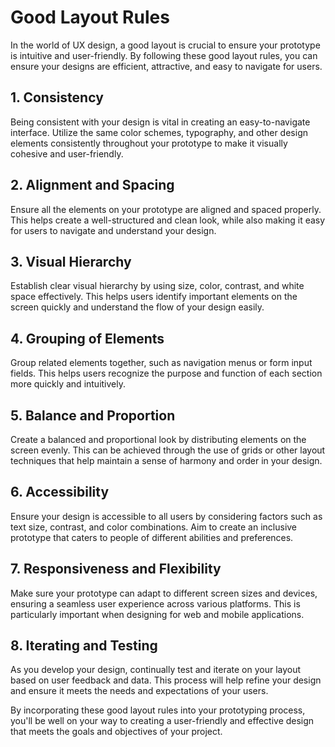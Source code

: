 # Good Layout Rules

In the world of UX design, a good layout is crucial to ensure your prototype is intuitive and user-friendly. By following these good layout rules, you can ensure your designs are efficient, attractive, and easy to navigate for users. 

## 1. Consistency

Being consistent with your design is vital in creating an easy-to-navigate interface. Utilize the same color schemes, typography, and other design elements consistently throughout your prototype to make it visually cohesive and user-friendly.

## 2. Alignment and Spacing

Ensure all the elements on your prototype are aligned and spaced properly. This helps create a well-structured and clean look, while also making it easy for users to navigate and understand your design.

## 3. Visual Hierarchy

Establish clear visual hierarchy by using size, color, contrast, and white space effectively. This helps users identify important elements on the screen quickly and understand the flow of your design easily.

## 4. Grouping of Elements

Group related elements together, such as navigation menus or form input fields. This helps users recognize the purpose and function of each section more quickly and intuitively.

## 5. Balance and Proportion

Create a balanced and proportional look by distributing elements on the screen evenly. This can be achieved through the use of grids or other layout techniques that help maintain a sense of harmony and order in your design.

## 6. Accessibility

Ensure your design is accessible to all users by considering factors such as text size, contrast, and color combinations. Aim to create an inclusive prototype that caters to people of different abilities and preferences.

## 7. Responsiveness and Flexibility

Make sure your prototype can adapt to different screen sizes and devices, ensuring a seamless user experience across various platforms. This is particularly important when designing for web and mobile applications.

## 8. Iterating and Testing

As you develop your design, continually test and iterate on your layout based on user feedback and data. This process will help refine your design and ensure it meets the needs and expectations of your users.

By incorporating these good layout rules into your prototyping process, you'll be well on your way to creating a user-friendly and effective design that meets the goals and objectives of your project.
